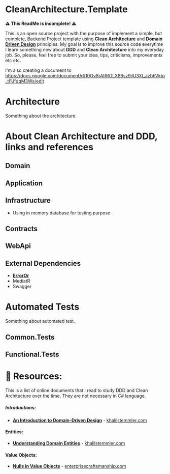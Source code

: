 # CleanArchitecture.Template
**⚠️ This ReadMe is incomplete! ⚠️**

This is an open source project with the purpose of implement a simple, but complete, Backend Project template using [**Clean Architecture**](https://blog.cleancoder.com/uncle-bob/2012/08/13/the-clean-architecture.html) and [**Domain Driven Design**](https://khalilstemmler.com/articles/domain-driven-design-intro/) principles.
My goal is to improve this source code everytime I learn something new about **DDD** and **Clean Architecture** into my everyday job.
So, please, feel free to submit your idea, tips, criticisms, improvements etc etc.

I'm also creating a document to  https://docs.google.com/document/d/10Ov8rARROLX86sz9ilU3XI_azbhVktp_tl1JfdqM3Ws/edit

# Architecture
Something about the architecture.

# About Clean Architecture and DDD, links and references

## Domain
## Application
## Infrastructure

- Using in memory database for testing purpose

## Contracts
## WebApi

## External Dependencies
- [**ErrorOr**](https://github.com/amantinband/error-or)
- MediatR
- Swagger

# Automated Tests
Something about automated test.

## Common.Tests
## Functional.Tests

# 📖 Resources:
This is a list of online documents that I read to study DDD and Clean Architecture over the time. They are not necessary in C# language. 
##### Introductions:
- [**An Introduction to Domain-Driven Design**](https://khalilstemmler.com/articles/domain-driven-design-intro) - [khalilstemmler.com](https://khalilstemmler.com/)

#### Entities:
- [**Understanding Domain Entities**](https://khalilstemmler.com/articles/typescript-domain-driven-design/entities/) - [khalilstemmler.com](https://khalilstemmler.com/)

#### Value Objects:
- [**Nulls in Value Objects**](https://enterprisecraftsmanship.com/posts/nulls-in-value-objects/) - [enterprisecraftsmanship.com](https://enterprisecraftsmanship.com/)